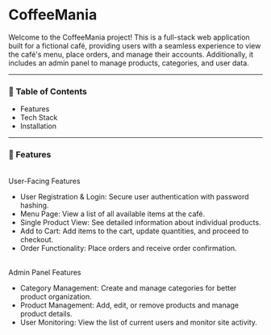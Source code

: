 <h1>CoffeeMania</h1>
<p>Welcome to the CoffeeMania project! This is a full-stack web application built for a fictional café, providing users with a seamless experience to view the café's menu, place orders, and manage their accounts. Additionally, it includes an admin panel to manage products, categories, and user data.</p>

<hr />
<h3>📝 Table of Contents</h3>
<ul>
  <li>Features</li>
  <li>Tech Stack</li>
  <li>Installation</li>
</ul>
<hr />
<h3>🌟 Features</h3>

<br />
User-Facing Features
<ul>
  <li>User Registration & Login: Secure user authentication with password hashing.</li>
  <li>Menu Page: View a list of all available items at the café.</li>
  <li>Single Product View: See detailed information about individual products.</li>
  <li>Add to Cart: Add items to the cart, update quantities, and proceed to checkout.</li>
  <li>Order Functionality: Place orders and receive order confirmation.</li>
</ul>
<br />
Admin Panel Features
<ul>
  <li>Category Management: Create and manage categories for better product organization.</li>
  <li>Product Management: Add, edit, or remove products and manage product details.</li>
  <li>User Monitoring: View the list of current users and monitor site activity.</li>
</ul>
